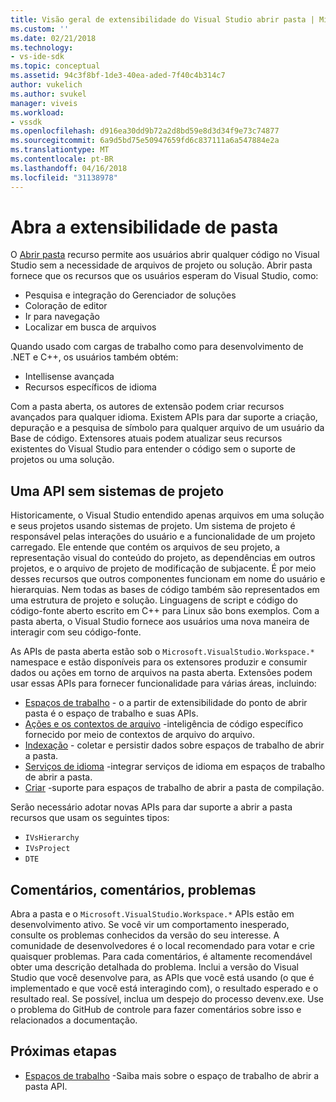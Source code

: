 ```yaml
---
title: Visão geral de extensibilidade do Visual Studio abrir pasta | Microsoft Docs
ms.custom: ''
ms.date: 02/21/2018
ms.technology:
- vs-ide-sdk
ms.topic: conceptual
ms.assetid: 94c3f8bf-1de3-40ea-aded-7f40c4b314c7
author: vukelich
ms.author: svukel
manager: viveis
ms.workload:
- vssdk
ms.openlocfilehash: d916ea30dd9b72a2d8bd59e8d3d34f9e73c74877
ms.sourcegitcommit: 6a9d5bd75e50947659fd6c837111a6a547884e2a
ms.translationtype: MT
ms.contentlocale: pt-BR
ms.lasthandoff: 04/16/2018
ms.locfileid: "31138978"
---
```

# <a name="open-folder-extensibility"></a>Abra a extensibilidade de pasta

O [Abrir pasta](../ide/develop-code-in-visual-studio-without-projects-or-solutions.md) recurso permite aos usuários abrir qualquer código no Visual Studio sem a necessidade de arquivos de projeto ou solução. Abrir pasta fornece que os recursos que os usuários esperam do Visual Studio, como:

* Pesquisa e integração do Gerenciador de soluções
* Coloração de editor
* Ir para navegação
* Localizar em busca de arquivos

Quando usado com cargas de trabalho como para desenvolvimento de .NET e C++, os usuários também obtém:

* Intellisense avançada
* Recursos específicos de idioma

Com a pasta aberta, os autores de extensão podem criar recursos avançados para qualquer idioma. Existem APIs para dar suporte a criação, depuração e a pesquisa de símbolo para qualquer arquivo de um usuário da Base de código. Extensores atuais podem atualizar seus recursos existentes do Visual Studio para entender o código sem o suporte de projetos ou uma solução.

## <a name="an-api-without-project-systems"></a>Uma API sem sistemas de projeto

Historicamente, o Visual Studio entendido apenas arquivos em uma solução e seus projetos usando sistemas de projeto. Um sistema de projeto é responsável pelas interações do usuário e a funcionalidade de um projeto carregado. Ele entende que contém os arquivos de seu projeto, a representação visual do conteúdo do projeto, as dependências em outros projetos, e o arquivo de projeto de modificação de subjacente. É por meio desses recursos que outros componentes funcionam em nome do usuário e hierarquias. Nem todas as bases de código também são representados em uma estrutura de projeto e solução. Linguagens de script e código do código-fonte aberto escrito em C++ para Linux são bons exemplos. Com a pasta aberta, o Visual Studio fornece aos usuários uma nova maneira de interagir com seu código-fonte.

As APIs de pasta aberta estão sob o `Microsoft.VisualStudio.Workspace.*` namespace e estão disponíveis para os extensores produzir e consumir dados ou ações em torno de arquivos na pasta aberta. Extensões podem usar essas APIs para fornecer funcionalidade para várias áreas, incluindo:

- [Espaços de trabalho](workspaces.md) - o a partir de extensibilidade do ponto de abrir pasta é o espaço de trabalho e suas APIs.
- [Ações e os contextos de arquivo](workspace-file-contexts.md) -inteligência de código específico fornecido por meio de contextos de arquivo do arquivo.
- [Indexação](workspace-indexing.md) - coletar e persistir dados sobre espaços de trabalho de abrir a pasta.
- [Serviços de idioma](workspace-language-services.md) -integrar serviços de idioma em espaços de trabalho de abrir a pasta.
- [Criar](workspace-build.md) -suporte para espaços de trabalho de abrir a pasta de compilação.

Serão necessário adotar novas APIs para dar suporte a abrir a pasta recursos que usam os seguintes tipos:

- `IVsHierarchy`
- `IVsProject`
- `DTE`

## <a name="feedback-comments-issues"></a>Comentários, comentários, problemas

Abra a pasta e o `Microsoft.VisualStudio.Workspace.*` APIs estão em desenvolvimento ativo. Se você vir um comportamento inesperado, consulte os problemas conhecidos da versão do seu interesse. A comunidade de desenvolvedores é o local recomendado para votar e crie quaisquer problemas. Para cada comentários, é altamente recomendável obter uma descrição detalhada do problema. Inclui a versão do Visual Studio que você desenvolve para, as APIs que você está usando (o que é implementado e que você está interagindo com), o resultado esperado e o resultado real. Se possível, inclua um despejo do processo devenv.exe. Use o problema do GitHub de controle para fazer comentários sobre isso e relacionados a documentação.

## <a name="next-steps"></a>Próximas etapas

* [Espaços de trabalho](workspaces.md) -Saiba mais sobre o espaço de trabalho de abrir a pasta API.